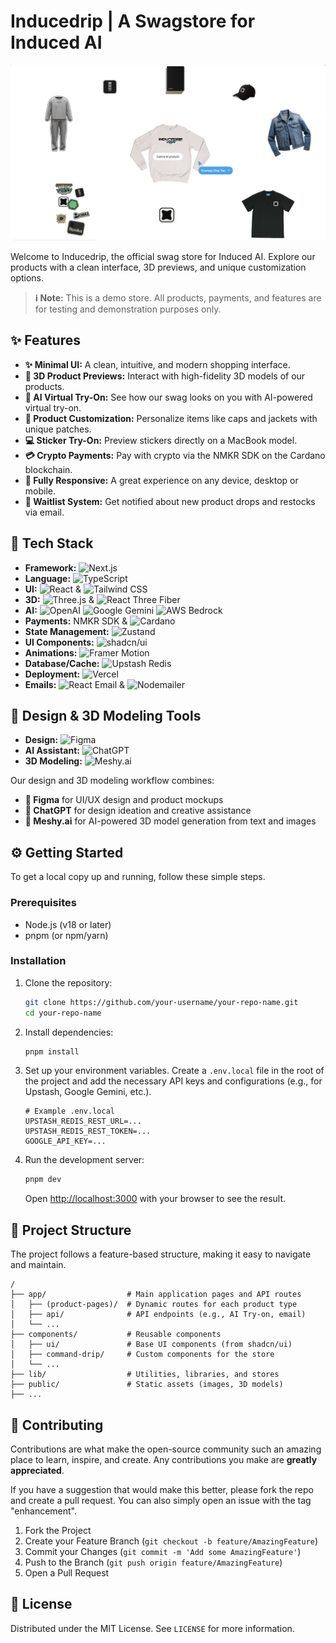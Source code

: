 # Inducedrip | A Swagstore for Induced AI

[![Inducedrip Swag Store Demo](/public/og-image.png)](https://your-deployment-link.com)

Welcome to Inducedrip, the official swag store for Induced AI. Explore our products with a clean interface, 3D previews, and unique customization options.

> **ℹ️ Note:** This is a demo store. All products, payments, and features are for testing and demonstration purposes only.

## ✨ Features

- **✨ Minimal UI:** A clean, intuitive, and modern shopping interface.
- **🧊 3D Product Previews:** Interact with high-fidelity 3D models of our products.
- **🤖 AI Virtual Try-On:** See how our swag looks on you with AI-powered virtual try-on.
- **🎨 Product Customization:** Personalize items like caps and jackets with unique patches.
- **💻 Sticker Try-On:** Preview stickers directly on a MacBook model.
- **💳 Crypto Payments:** Pay with crypto via the NMKR SDK on the Cardano blockchain.
- **📱 Fully Responsive:** A great experience on any device, desktop or mobile.
- **💌 Waitlist System:** Get notified about new product drops and restocks via email.

## 🚀 Tech Stack

- **Framework:** ![Next.js](https://img.shields.io/badge/Next.js-000000?style=for-the-badge&logo=next.js&logoColor=white)
- **Language:** ![TypeScript](https://img.shields.io/badge/TypeScript-3178C6?style=for-the-badge&logo=typescript&logoColor=white)
- **UI:** ![React](https://img.shields.io/badge/React-20232A?style=for-the-badge&logo=react&logoColor=61DAFB) & ![Tailwind CSS](https://img.shields.io/badge/Tailwind_CSS-38B2AC?style=for-the-badge&logo=tailwind-css&logoColor=white)
- **3D:** ![Three.js](https://img.shields.io/badge/Three.js-000000?style=for-the-badge&logo=three.js&logoColor=white) & ![React Three Fiber](https://img.shields.io/badge/React_Three_Fiber-000000?style=for-the-badge&logo=react&logoColor=white)
- **AI:** ![OpenAI](https://img.shields.io/badge/OpenAI-412991?style=for-the-badge&logo=openai&logoColor=white) ![Google Gemini](https://img.shields.io/badge/Google_Gemini-8E75B6?style=for-the-badge&logo=google-gemini&logoColor=white) ![AWS Bedrock](https://img.shields.io/badge/AWS_Bedrock-232F3E?style=for-the-badge&logo=amazon-aws&logoColor=white)
- **Payments:** NMKR SDK & ![Cardano](https://img.shields.io/badge/Cardano-0033AD?style=for-the-badge&logo=cardano&logoColor=white)
- **State Management:** ![Zustand](https://img.shields.io/badge/Zustand-000000?style=for-the-badge&logo=zustand&logoColor=white)
- **UI Components:** ![shadcn/ui](https://img.shields.io/badge/shadcn/ui-000000?style=for-the-badge&logo=shadcn-ui&logoColor=white)
- **Animations:** ![Framer Motion](https://img.shields.io/badge/Framer_Motion-0055FF?style=for-the-badge&logo=framer&logoColor=white)
- **Database/Cache:** ![Upstash Redis](https://img.shields.io/badge/Upstash-FF0000?style=for-the-badge&logo=upstash&logoColor=white)
- **Deployment:** ![Vercel](https://img.shields.io/badge/Vercel-000000?style=for-the-badge&logo=vercel&logoColor=white)
- **Emails:** ![React Email](https://img.shields.io/badge/React_Email-000000?style=for-the-badge&logo=react&logoColor=white) & ![Nodemailer](https://img.shields.io/badge/Nodemailer-2A7A7E?style=for-the-badge&logo=nodemailer&logoColor=white)

## 🎨 Design & 3D Modeling Tools

- **Design:** ![Figma](https://img.shields.io/badge/Figma-F24E1E?style=for-the-badge&logo=figma&logoColor=white)
- **AI Assistant:** ![ChatGPT](https://img.shields.io/badge/ChatGPT-412991?style=for-the-badge&logo=openai&logoColor=white)
- **3D Modeling:** ![Meshy.ai](https://img.shields.io/badge/Meshy.ai-000000?style=for-the-badge&logo=data:image/svg+xml;base64,PHN2ZyB3aWR0aD0iMjQiIGhlaWdodD0iMjQiIHZpZXdCb3g9IjAgMCAyNCAyNCIgZmlsbD0ibm9uZSIgeG1sbnM9Imh0dHA6Ly93d3cudzMub3JnLzIwMDAvc3ZnIj4KPHBhdGggZD0iTTEyIDJMMTMuMDkgOC4yNkwyMCA5TDEzLjA5IDE1Ljc0TDEyIDIyTDEwLjkxIDE1Ljc0TDQgOUwxMC45MSA4LjI2TDEyIDJaIiBmaWxsPSJ3aGl0ZSIvPgo8L3N2Zz4K&logoColor=white)

Our design and 3D modeling workflow combines:
- **🎨 Figma** for UI/UX design and product mockups
- **🤖 ChatGPT** for design ideation and creative assistance  
- **🧊 Meshy.ai** for AI-powered 3D model generation from text and images

## ⚙️ Getting Started

To get a local copy up and running, follow these simple steps.

### Prerequisites

- Node.js (v18 or later)
- pnpm (or npm/yarn)

### Installation

1.  Clone the repository:
    ```sh
    git clone https://github.com/your-username/your-repo-name.git
    cd your-repo-name
    ```
2.  Install dependencies:
    ```sh
    pnpm install
    ```
3.  Set up your environment variables. Create a `.env.local` file in the root of the project and add the necessary API keys and configurations (e.g., for Upstash, Google Gemini, etc.).
    ```env
    # Example .env.local
    UPSTASH_REDIS_REST_URL=...
    UPSTASH_REDIS_REST_TOKEN=...
    GOOGLE_API_KEY=...
    ```
4.  Run the development server:
    ```sh
    pnpm dev
    ```
    Open [http://localhost:3000](http://localhost:3000) with your browser to see the result.

## 📂 Project Structure

The project follows a feature-based structure, making it easy to navigate and maintain.

```
/
├── app/                  # Main application pages and API routes
│   ├── (product-pages)/  # Dynamic routes for each product type
│   ├── api/              # API endpoints (e.g., AI Try-on, email)
│   └── ...
├── components/           # Reusable components
│   ├── ui/               # Base UI components (from shadcn/ui)
│   ├── command-drip/     # Custom components for the store
│   └── ...
├── lib/                  # Utilities, libraries, and stores
├── public/               # Static assets (images, 3D models)
├── ...
```

## 🤝 Contributing

Contributions are what make the open-source community such an amazing place to learn, inspire, and create. Any contributions you make are **greatly appreciated**.

If you have a suggestion that would make this better, please fork the repo and create a pull request. You can also simply open an issue with the tag "enhancement".

1.  Fork the Project
2.  Create your Feature Branch (`git checkout -b feature/AmazingFeature`)
3.  Commit your Changes (`git commit -m 'Add some AmazingFeature'`)
4.  Push to the Branch (`git push origin feature/AmazingFeature`)
5.  Open a Pull Request

## 📄 License

Distributed under the MIT License. See `LICENSE` for more information. 